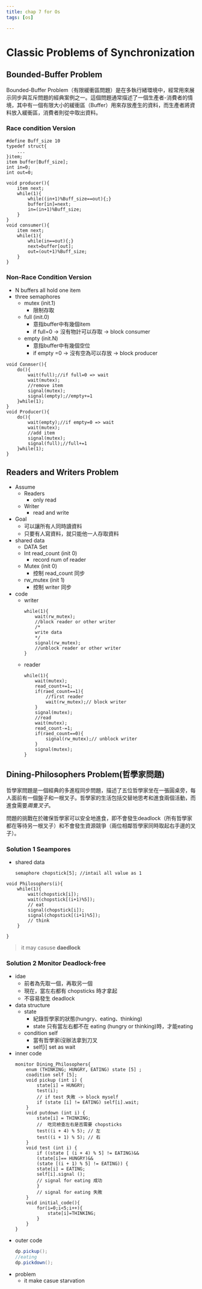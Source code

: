 ```yaml
---
title: chap 7 for Os
tags: [os]

---
```


# Classic Problems of Synchronization
## Bounded-Buffer Problem
Bounded-Buffer Problem（有限緩衝區問題）是在多執行緒環境中，經常用來展示同步與互斥問題的經典案例之一。這個問題通常描述了一個生產者-消費者的情境，其中有一個有限大小的緩衝區（Buffer）用來存放產生的資料，而生產者將資料放入緩衝區，消費者則從中取出資料。
### Race condition Version
```clike=
#define Buff_size 10
typedef struct{
	...
}item;
item buffer[Buff_size];
int in=0;
int out=0;

void producer(){
	item next;
	while(1){
		while((in+1)%Buff_size==out){;}
		buffer[in]=next;
		in=(in+1)%Buff_size;
	}
}
void consumer(){
	item next;
	while(1){
		while(in==out){;}
		next=buffer[out];
		out=(out+1)%Buff_size;
	}
}
```
### Non-Race Condition Version
- N buffers all hold one item
- three semaphores
	- mutex (init.1)
		- 限制存取
	- full (init.0)
		- 意指buffer中有幾個item
		- if full=0 → 沒有物計可以存取 → block consumer
	- empty (init.N)
		- 意指buffer中有幾個空位
		- if empty =0 → 沒有空為可以存放 → block producer

```clike=
void Conmser(){
	do(){
		wait(full);//if full=0 => wait
		wait(mutex);
		//remove item
		signal(mutex);
		signal(empty);//empty+=1
	}while(1);
}
void Producer(){
	do(){
		wait(empty);//if empty=0 => wait
		wait(mutex);
		//add item
		signal(mutex);
		signal(full);//full+=1
	}while(1);
}
```
## Readers and Writers Problem
- Assume
	- Readers
		- only read
	- Writer
		- read and write
- Goal
	- 可以讓所有人同時讀資料
	- 只要有人寫資料，就只能他一人存取資料
- shared data
	- DATA Set
	- Int read_count (init 0)
		- record num of reader 
	- Mutex (init 0)
		- 控制 read_count 同步
	- rw_mutex (init 1)
		- 控制 writer 同步
- code
	- writer
		```clike=1
		while(1){
			wait(rw_mutex);
			//block reader or other writer
			/*
			write data
			*/
			signal(rw_mutex);
			//unblock reader or other writer
		}
		```
	-	reader
		```clike=1
		while(1){
			wait(mutex);
			read_count+=1;
			if(raed_count==1){
				//first reader
				wait(rw_mutex);// block writer 
			}
			signal(mutex);
			//read 
			wait(mutex);
			read_count-=1;
			if(raed_count==0){
				signal(rw_mutex);// unblock writer 
			}
			signal(mutex);
		}
		```
## Dining-Philosophers Problem(哲學家問題) 
哲學家問題是一個經典的多進程同步問題，描述了五位哲學家坐在一張圓桌旁，每人面前有一個盤子和一根叉子。哲學家的生活包括交替地思考和進食兩個活動，而進食需要*兩隻叉子*。

問題的挑戰在於確保哲學家可以安全地進食，即不會發生deadlock（所有哲學家都在等待另一根叉子）和不會發生資源競爭（兩位相鄰哲學家同時取起右手邊的叉子）。
### Solution 1 Seampores
- shared data
	```clike=
	semaphore chopstick[5]; //intail all value as 1
	```
```clike=
void Philosophers(i){
	while(1){
		wait(chopstick[i]);
		wait(chopstick[(i+1)%5]);
		// eat 
		signal(chopstick[i]);
		signal(chopstick[(i+1)%5]);
		// think
	}
	
}
```
> it may casuse **daedlock**

### Solution 2 Monitor Deadlock-free
- idae
	- 前者為先取一個，再取另一個
	- 現在，當左右都有 chopsticks 時才拿起
	- 不容易發生 deadlock
- data structure
	- state
		- 紀錄哲學家的狀態(hungry、eating、thinking)
		- state 只有當左右都不在 eating (hungry or thinking)時，才能eating
	- condition self 
		- 當有哲學家i沒辦法拿到刀叉
		- self[i] set as wait
- inner code
	```java=
	monitor Dining_Philosophers{
		enum (THINKING; HUNGRY, EATING) state [5] ;
		coadition self [5];
		void pickup (int i) {
			state[i] = HUNGRY;
			test(i);
			// if test 失敗 -> block myself
			if (state [i] != EATING) self[i].wait;
		}
		void putdown (int i) {
			state[i] = THINKING;
			//  吃完檢查左右是否需要 chopsticks 
			test((i + 4) % 5); // 左
			test((i + 1) % 5); // 右
		}
		void test (int i) {
			if ((state [ (i + 4) % 5] != EATING)&&
			(state[i]== HUNGRY)&&
			(state [(i + 1) % 5] != EATING)) {
			state[i] = EATING;
			self[i].signal (); 
			// signal for eating 成功
			}
			// signal for eating 失敗
		}
		void initial_code(){
			for(i=0;i<5;i++){
				state[i]=THINKING;
			}
		}
	}
	```
- outer code
	```java
	dp.pickup();
	//eating
	dp.pickdown();
	```
- problem
	- it make casue starvation
